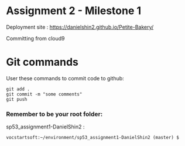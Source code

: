 # Assignment 2 - Milestone 1 


Deployment site : https://danielshin2.github.io/Petite-Bakery/


Committing from cloud9


# Git commands
User these commands to commit code to github:

```
git add .
git commit -m "some comments"
git push
```

### Remember to be your root folder:

sp53_assignment1-DanielShin2 :

```shell
vocstartsoft:~/environment/sp53_assignment1-DanielShin2 (master) $
```
